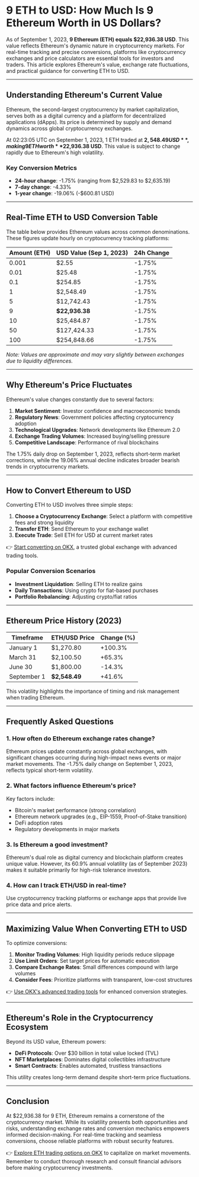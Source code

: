 # 9 ETH to USD: How Much Is 9 Ethereum Worth in US Dollars?

As of September 1, 2023, **9 Ethereum (ETH) equals $22,936.38 USD**. This value reflects Ethereum's dynamic nature in cryptocurrency markets. For real-time tracking and precise conversions, platforms like cryptocurrency exchanges and price calculators are essential tools for investors and traders. This article explores Ethereum's value, exchange rate fluctuations, and practical guidance for converting ETH to USD.

---

## Understanding Ethereum's Current Value

Ethereum, the second-largest cryptocurrency by market capitalization, serves both as a digital currency and a platform for decentralized applications (dApps). Its price is determined by supply and demand dynamics across global cryptocurrency exchanges. 

At 02:23:05 UTC on September 1, 2023, 1 ETH traded at **$2,548.49 USD**, making 9 ETH worth **$22,936.38 USD**. This value is subject to change rapidly due to Ethereum's high volatility.

### Key Conversion Metrics
- **24-hour change**: -1.75% (ranging from $2,529.83 to $2,635.19)
- **7-day change**: -4.33%
- **1-year change**: -19.06% (-$600.81 USD)

---

## Real-Time ETH to USD Conversion Table

The table below provides Ethereum values across common denominations. These figures update hourly on cryptocurrency tracking platforms:

| Amount (ETH) | USD Value (Sep 1, 2023) | 24h Change |
|--------------|-------------------------|------------|
| 0.001        | $2.55                   | -1.75%     |
| 0.01         | $25.48                  | -1.75%     |
| 0.1          | $254.85                 | -1.75%     |
| 1            | $2,548.49               | -1.75%     |
| 5            | $12,742.43              | -1.75%     |
| 9            | **$22,936.38**          | -1.75%     |
| 10           | $25,484.87              | -1.75%     |
| 50           | $127,424.33             | -1.75%     |
| 100          | $254,848.66             | -1.75%     |

*Note: Values are approximate and may vary slightly between exchanges due to liquidity differences.*

---

## Why Ethereum's Price Fluctuates

Ethereum's value changes constantly due to several factors:
1. **Market Sentiment**: Investor confidence and macroeconomic trends
2. **Regulatory News**: Government policies affecting cryptocurrency adoption
3. **Technological Upgrades**: Network developments like Ethereum 2.0
4. **Exchange Trading Volumes**: Increased buying/selling pressure
5. **Competitive Landscape**: Performance of rival blockchains

The 1.75% daily drop on September 1, 2023, reflects short-term market corrections, while the 19.06% annual decline indicates broader bearish trends in cryptocurrency markets.

---

## How to Convert Ethereum to USD

Converting ETH to USD involves three simple steps:
1. **Choose a Cryptocurrency Exchange**: Select a platform with competitive fees and strong liquidity
2. **Transfer ETH**: Send Ethereum to your exchange wallet
3. **Execute Trade**: Sell ETH for USD at current market rates

👉 [Start converting on OKX](https://bit.ly/okx-bonus), a trusted global exchange with advanced trading tools.

### Popular Conversion Scenarios
- **Investment Liquidation**: Selling ETH to realize gains
- **Daily Transactions**: Using crypto for fiat-based purchases
- **Portfolio Rebalancing**: Adjusting crypto/fiat ratios

---

## Ethereum Price History (2023)
| Timeframe       | ETH/USD Price | Change (%) |
|----------------|---------------|------------|
| January 1      | $1,270.80     | +100.3%    |
| March 31       | $2,100.50     | +65.3%     |
| June 30        | $1,800.00     | -14.3%     |
| September 1    | **$2,548.49** | +41.6%     |

This volatility highlights the importance of timing and risk management when trading Ethereum.

---

## Frequently Asked Questions

### 1. How often do Ethereum exchange rates change?
Ethereum prices update constantly across global exchanges, with significant changes occurring during high-impact news events or major market movements. The -1.75% daily change on September 1, 2023, reflects typical short-term volatility.

### 2. What factors influence Ethereum's price?
Key factors include:
- Bitcoin's market performance (strong correlation)
- Ethereum network upgrades (e.g., EIP-1559, Proof-of-Stake transition)
- DeFi adoption rates
- Regulatory developments in major markets

### 3. Is Ethereum a good investment?
Ethereum's dual role as digital currency and blockchain platform creates unique value. However, its 60.9% annual volatility (as of September 2023) makes it suitable primarily for high-risk tolerance investors.

### 4. How can I track ETH/USD in real-time?
Use cryptocurrency tracking platforms or exchange apps that provide live price data and price alerts.

---

## Maximizing Value When Converting ETH to USD

To optimize conversions:
1. **Monitor Trading Volumes**: High liquidity periods reduce slippage
2. **Use Limit Orders**: Set target prices for automatic execution
3. **Compare Exchange Rates**: Small differences compound with large volumes
4. **Consider Fees**: Prioritize platforms with transparent, low-cost structures

👉 [Use OKX's advanced trading tools](https://bit.ly/okx-bonus) for enhanced conversion strategies.

---

## Ethereum's Role in the Cryptocurrency Ecosystem

Beyond its USD value, Ethereum powers:
- **DeFi Protocols**: Over $30 billion in total value locked (TVL)
- **NFT Marketplaces**: Dominates digital collectibles infrastructure
- **Smart Contracts**: Enables automated, trustless transactions

This utility creates long-term demand despite short-term price fluctuations.

---

## Conclusion

At $22,936.38 for 9 ETH, Ethereum remains a cornerstone of the cryptocurrency market. While its volatility presents both opportunities and risks, understanding exchange rates and conversion mechanics empowers informed decision-making. For real-time tracking and seamless conversions, choose reliable platforms with robust security features.

👉 [Explore ETH trading options on OKX](https://bit.ly/okx-bonus) to capitalize on market movements. Remember to conduct thorough research and consult financial advisors before making cryptocurrency investments.